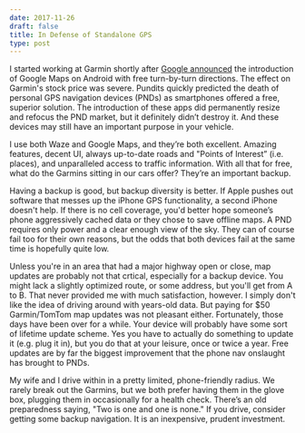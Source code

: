 ```yaml
---
date: 2017-11-26
draft: false
title: In Defense of Standalone GPS
type: post
---
```


I started working at Garmin shortly after [Google announced](http://googlemobile.blogspot.com/2009/10/announcing-google-maps-navigation-for.html) the introduction of Google Maps on Android with free turn-by-turn directions. The effect on Garmin's stock price was severe. Pundits quickly predicted the death of personal GPS navigation devices (PNDs) as smartphones offered a free, superior solution.  The introduction of these apps did permanently resize and refocus the PND market, but it definitely
didn’t destroy it. And these devices may still have an important purpose in your vehicle.

I use both Waze and Google Maps, and they’re both excellent. Amazing features, decent UI, always up-to-date roads and "Points of Interest” (i.e. places), and unparalleled access to traffic information. With all that for free, what do the Garmins sitting in our cars offer?  They’re an important backup.

Having a backup is good, but backup diversity is better. If Apple pushes out software that messes up the iPhone GPS functionality, a second iPhone doesn't help. If there is no cell coverage, you'd better hope someone’s phone aggressively cached data or they chose to save offline maps. A PND requires only power and a clear enough view of the sky. They can of course fail too for their own reasons, but the odds that both devices fail at the same time is hopefully quite low.

Unless you're in an area that had a major highway open or close, map updates are probably not that crtical, especially for a backup device. You might lack a slightly optimized route, or some address, but you'll get from A to B. That never provided me with much satisfaction, however. I simply don't like the idea of driving around with years-old data. But paying for $50 Garmin/TomTom map updates was not pleasant either. Fortunately, those days have been over for a while. Your device will probably have some sort of lifetime update scheme. Yes you have to actually do something to update it (e.g. plug it in), but you do that at your leisure, once or twice a year.  Free updates are by far the biggest improvement that the phone nav onslaught has brought to PNDs.

My wife and I drive within in a pretty limited, phone-friendly radius. We rarely break out the Garmins, but we both prefer having them in the glove box, plugging them in occasionally for a health check. There’s an old preparedness saying, "Two is one and one is none."  If you drive, consider getting some backup navigation. It is an inexpensive, prudent investment.
